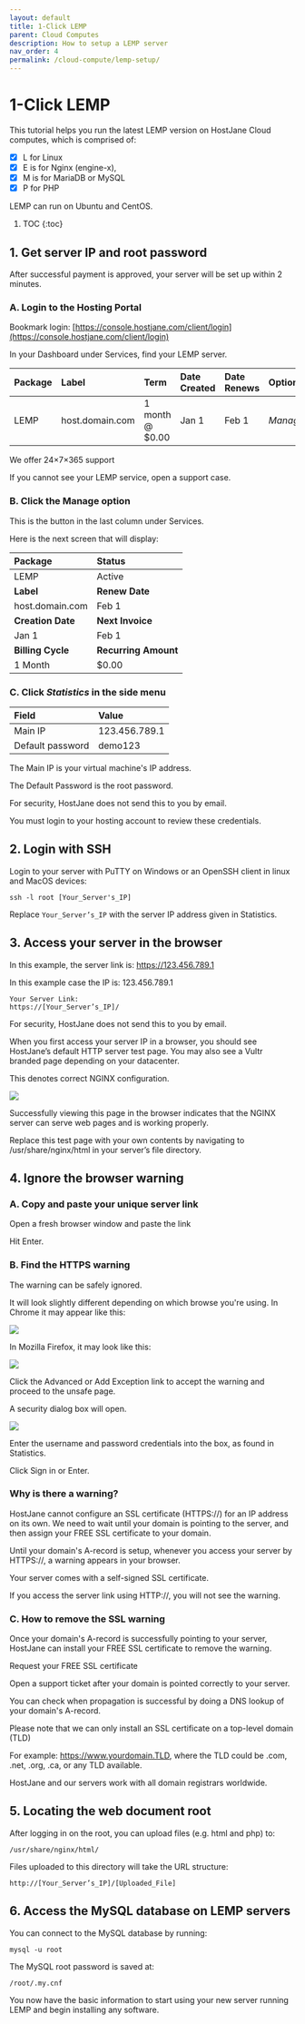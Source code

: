 ```yaml
---
layout: default
title: 1-Click LEMP
parent: Cloud Computes
description: How to setup a LEMP server
nav_order: 4
permalink: /cloud-compute/lemp-setup/
---
```


# 1-Click LEMP

<span class="yellow">This tutorial helps you run the latest LEMP version on HostJane Cloud computes, which is comprised of:</span>

- [x] L for Linux
- [x] E is for Nginx (engine-x),
- [x] M is for MariaDB or MySQL
- [x] P for PHP

<span class="orange">LEMP can run on Ubuntu and CentOS.</span>

1. TOC
{:toc}

## 1. Get server IP and root password

After successful payment is approved, your server will be set up within 2 minutes.

### A. Login to the Hosting Portal

Bookmark login: [https://console.hostjane.com/client/login](https://console.hostjane.com/client/login)

In your Dashboard under Services, find your LEMP server.

| Package | Label | Term  | Date Created | Date Renews | Options |
|:-------|:----------|:------|:----------|:------|:------|
| LEMP | host.domain.com | 1 month @ $0.00 | Jan 1 | Feb 1 |*Manage* |

We offer 24×7×365 support

If you cannot see your LEMP service, open a support case.

### B. Click the Manage option

This is the button in the last column under Services.

Here is the next screen that will display: 

| Package | Status|
|:-------|:----------|
| LEMP | Active|
| **Label** | **Renew Date**|
| host.domain.com | Feb 1 |
| **Creation Date** | **Next Invoice**|
| Jan 1 | Feb 1 |
| **Billing Cycle** | **Recurring Amount**|
| 1 Month | $0.00 |

### C. Click *Statistics* in the side menu

| Field | Value |
|:-------|:----------|
| Main IP | 123.456.789.1 |
| Default password | demo123 |

The Main IP is your virtual machine's IP address.

The Default Password is the root password.

For security, HostJane does not send this to you by email.

You must login to your hosting account to review these credentials.

## 2. Login with SSH

Login to your server with PuTTY on Windows or an OpenSSH client in linux and MacOS devices:

```
ssh -l root [Your_Server's_IP]
```

Replace `Your_Server’s_IP` with the server IP address given in Statistics.

## 3. Access your server in the browser

In this example, the server link is: https://123.456.789.1

In this example case the IP is: 123.456.789.1

```
Your Server Link:
https://[Your_Server’s_IP]/
```

For security, HostJane does not send this to you by email.

When you first access your server IP in a browser, you should see HostJane’s default HTTP server test page. You may also see a Vultr branded page depending on your datacenter.

This denotes correct NGINX configuration.

![](/assets/hosting/lemp-server-config-default.png)

Successfully viewing this page in the browser indicates that the NGINX server can serve web pages and is working properly.

Replace this test page with your own contents by navigating to /usr/share/nginx/html in your server’s file directory.

## 4. Ignore the browser warning

### A. Copy and paste your unique server link 

Open a fresh browser window and paste the link

Hit Enter.

### B. Find the HTTPS warning

The warning can be safely ignored.

It will look slightly different depending on which browse you're using. In Chrome it may appear like this:

![](/assets/hosting/ssl-warning-janevps-chrome.jpeg)

In Mozilla Firefox, it may look like this:

![](/assets/hosting/ssl-warning-janevps-2.jpeg)

Click the Advanced or Add Exception link to accept the warning and proceed to the unsafe page.

A security dialog box will open.

![](/assets/hosting/login-to-HTTPS-server.png)

Enter the username and password credentials into the box, as found in Statistics.

Click Sign in or Enter.

### Why is there a warning?

HostJane cannot configure an SSL certificate (HTTPS://) for an IP address on its own. We need to wait until your domain is pointing to the server, and then assign your FREE SSL certificate to your domain.

<span class="green"> Until your domain's A-record is setup, whenever you access your server by HTTPS://, a warning appears in your browser.</span>

Your server comes with a self-signed SSL certificate.

If you access the server link using HTTP://, you will not see the warning. 

### C. How to remove the SSL warning

Once your domain's A-record is successfully pointing to your server, HostJane can install your FREE SSL certificate to remove the warning.

Request your FREE SSL certificate

Open a support ticket after your domain is pointed correctly to your server.

You can check when propagation is successful by doing a DNS lookup of your domain's A-record.

Please note that we can only install an SSL certificate on a top-level domain (TLD)

For example: https://www.yourdomain.TLD, where the TLD could be .com, .net, .org, .ca, or any TLD available.

HostJane and our servers work with all domain registrars worldwide.

## 5. Locating the web document root

After logging in on the root, you can upload files (e.g. html and php) to:

```
/usr/share/nginx/html/
```

Files uploaded to this directory will take the URL structure:

```
http://[Your_Server’s_IP]/[Uploaded_File]
```

## 6. Access the MySQL database on LEMP servers

You can connect to the MySQL database by running:

```
mysql -u root
```

The MySQL root password is saved at:

```
/root/.my.cnf
```

You now have the basic information to start using your new server running LEMP and begin installing any software.